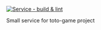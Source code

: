 [![Service - build & lint](https://github.com/willemverbuyst/toto-game-rules-service/actions/workflows/build-lint.yml/badge.svg)](https://github.com/willemverbuyst/toto-game-rules-service/actions/workflows/build-lint.yml)

Small service for toto-game project
